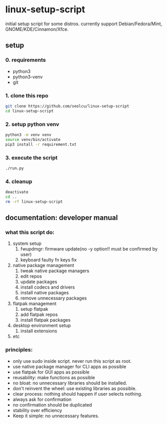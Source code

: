 # linux-setup-script

initial setup script for some distros.
currently support Debian/Fedora/Mint, GNOME/KDE/Cinnamon/Xfce.

## setup

### 0. requirements

- python3
- python3-venv
- git

### 1. clone this repo

```bash
git clone https://github.com/seolcu/linux-setup-script
cd linux-setup-script
```

### 2. setup python venv

```bash
python3 -m venv venv
source venv/bin/activate
pip3 install -r requirement.txt
```

### 3. execute the script

```bash
./run.py
```

### 4. cleanup

```bash
deactivate
cd ..
rm -rf linux-setup-script
```

## documentation: developer manual

### what this script do:

1. system setup
   1. fwupdmgr: firmware update(no -y option!! must be confirmed by user)
   2. keyboard faulty fn keys fix
2. native package management
   1. tweak native package managers
   2. edit repos
   3. update packages
   4. install codecs and drivers
   5. install native packages
   6. remove unnecessary packages
3. flatpak management
   1. setup flatpak
   2. add flatpak repos
   3. install flatpak packages
4. desktop environment setup
   1. install extensions
5. etc

### principles:

- only use sudo inside script. never run this script as root.
- use native package manager for CLI apps as possible
- use flatpak for GUI apps as possible
- reusability: make functions as possible
- no bloat: no unnecessary libraries should be installed.
- don't reinvent the wheel: use existing libraries as possible.
- clear process: nothing should happen if user selects nothing.
- always ask for confirmation
- no confirmation should be duplicated
- stability over efficiency
- Keep it simple: no unnecessary features.
